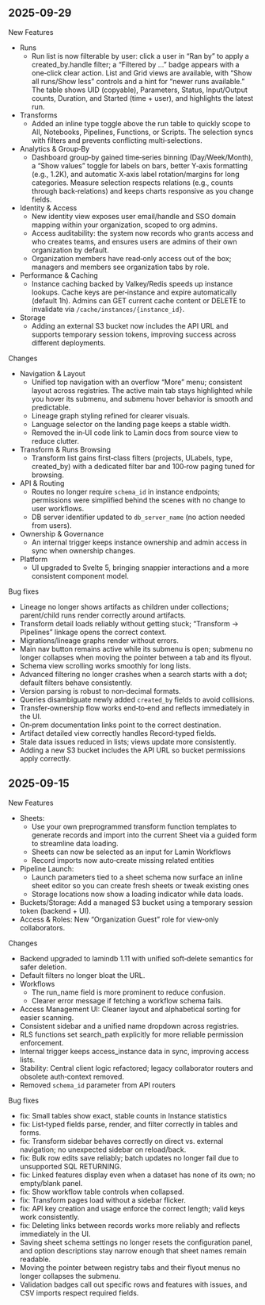 
## 2025-09-29

New Features

- Runs
  - Run list is now filterable by user: click a user in “Ran by” to apply a created_by.handle filter; a “Filtered by …” badge appears with a one‑click clear action. List and Grid views are available, with “Show all runs/Show less” controls and a hint for “newer runs available.” The table shows UID (copyable), Parameters, Status, Input/Output counts, Duration, and Started (time + user), and highlights the latest run.
- Transforms
  - Added an inline type toggle above the run table to quickly scope to All, Notebooks, Pipelines, Functions, or Scripts. The selection syncs with filters and prevents conflicting multi‑selections.
- Analytics & Group‑By
  - Dashboard group‑by gained time‑series binning (Day/Week/Month), a “Show values” toggle for labels on bars, better Y‑axis formatting (e.g., 1.2K), and automatic X‑axis label rotation/margins for long categories. Measure selection respects relations (e.g., counts through back‑relations) and keeps charts responsive as you change fields.
- Identity & Access
  - New identity view exposes user email/handle and SSO domain mapping within your organization, scoped to org admins.
  - Access auditability: the system now records who grants access and who creates teams, and ensures users are admins of their own organization by default.
  - Organization members have read‑only access out of the box; managers and members see organization tabs by role.
- Performance & Caching
  - Instance caching backed by Valkey/Redis speeds up instance lookups. Cache keys are per‑instance and expire automatically (default 1h). Admins can GET current cache content or DELETE to invalidate via `/cache/instances/{instance_id}`.
- Storage
  - Adding an external S3 bucket now includes the API URL and supports temporary session tokens, improving success across different deployments.

Changes

- Navigation & Layout
  - Unified top navigation with an overflow “More” menu; consistent layout across registries. The active main tab stays highlighted while you hover its submenu, and submenu hover behavior is smooth and predictable.
  - Lineage graph styling refined for clearer visuals.
  - Language selector on the landing page keeps a stable width.
  - Removed the in‑UI code link to Lamin docs from source view to reduce clutter.
- Transform & Runs Browsing
  - Transform list gains first‑class filters (projects, ULabels, type, created_by) with a dedicated filter bar and 100‑row paging tuned for browsing.
- API & Routing
  - Routes no longer require `schema_id` in instance endpoints; permissions were simplified behind the scenes with no change to user workflows.
  - DB server identifier updated to `db_server_name` (no action needed from users).
- Ownership & Governance
  - An internal trigger keeps instance ownership and admin access in sync when ownership changes.
- Platform
  - UI upgraded to Svelte 5, bringing snappier interactions and a more consistent component model.

Bug fixes

- Lineage no longer shows artifacts as children under collections; parent/child runs render correctly around artifacts.
- Transform detail loads reliably without getting stuck; “Transform → Pipelines” linkage opens the correct context.
- Migrations/lineage graphs render without errors.
- Main nav button remains active while its submenu is open; submenu no longer collapses when moving the pointer between a tab and its flyout.
- Schema view scrolling works smoothly for long lists.
- Advanced filtering no longer crashes when a search starts with a dot; default filters behave consistently.
- Version parsing is robust to non‑decimal formats.
- Queries disambiguate newly added `created_by` fields to avoid collisions.
- Transfer‑ownership flow works end‑to‑end and reflects immediately in the UI.
- On‑prem documentation links point to the correct destination.
- Artifact detailed view correctly handles Record‑typed fields.
- Stale data issues reduced in lists; views update more consistently.
- Adding a new S3 bucket includes the API URL so bucket permissions apply correctly.

## 2025-09-15

New Features

- Sheets:
  - Use your own preprogrammed transform function templates to generate records and import into the current Sheet via a guided form to streamline data loading.
  - Sheets can now be selected as an input for Lamin Workflows
  - Record imports now auto‑create missing related entities
- Pipeline Launch:
  - Launch parameters tied to a sheet schema now surface an inline sheet editor so you can create fresh sheets or tweak existing ones
  - Storage locations now show a loading indicator while data loads.
- Buckets/Storage: Add a managed S3 bucket using a temporary session token (backend + UI).
- Access & Roles: New “Organization Guest” role for view‑only collaborators.

Changes

- Backend upgraded to lamindb 1.11 with unified soft‑delete semantics for safer deletion.
- Default filters no longer bloat the URL.
- Workflows
  - The run_name field is more prominent to reduce confusion.
  - Clearer error message if fetching a workflow schema fails.
- Access Management UI: Cleaner layout and alphabetical sorting for easier scanning.
- Consistent sidebar and a unified name dropdown across registries.
- RLS functions set search_path explicitly for more reliable permission enforcement.
- Internal trigger keeps access_instance data in sync, improving access lists.
- Stability: Central client logic refactored; legacy collaborator routers and obsolete auth‑context removed.
- Removed `schema_id` parameter from API routers

Bug fixes

- fix: Small tables show exact, stable counts in Instance statistics
- fix: List‑typed fields parse, render, and filter correctly in tables and forms.
- fix: Transform sidebar behaves correctly on direct vs. external navigation; no unexpected sidebar on reload/back.
- fix: Bulk row edits save reliably; batch updates no longer fail due to unsupported SQL RETURNING.
- fix: Linked features display even when a dataset has none of its own; no empty/blank panel.
- fix: Show workflow table controls when collapsed.
- fix: Transform pages load without a sidebar flicker.
- fix: API key creation and usage enforce the correct length; valid keys work consistently.
- fix: Deleting links between records works more reliably and reflects immediately in the UI.
- Saving sheet schema settings no longer resets the configuration panel, and option descriptions stay narrow enough that sheet names remain readable.
- Moving the pointer between registry tabs and their flyout menus no longer collapses the submenu.
- Validation badges call out specific rows and features with issues, and CSV imports respect required fields.
